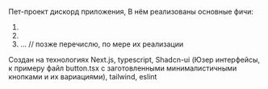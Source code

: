 Пет-проект дискорд приложения,
В нём реализованы основные фичи:

1.
2.
3. ... // позже перечислю, по мере их реализации

Создан на технологиях Next.js, typescript, Shadcn-ui (Юзер интерфейсы, к примеру файл button.tsx с заготовленными минималистичными кнопками и их вариациями), tailwind, eslint
